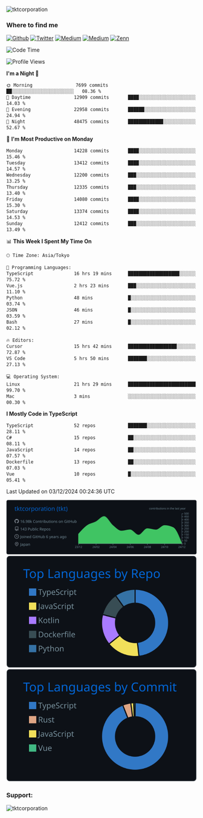 <p align="left"> <img src="https://komarev.com/ghpvc/?username=tktcorporation&label=Profile%20views&color=0e75b6&style=flat" alt="tktcorporation" /> </p>

<h3>Where to find me</h3>
<p>
<a href="https://github.com/tktcorporation" target="_blank"><img alt="Github" src="https://img.shields.io/badge/GitHub-%2312100E.svg?&style=for-the-badge&logo=Github&logoColor=white" /></a>
<a href="https://twitter.com/tktcorporation" target="_blank"><img alt="Twitter" src="https://img.shields.io/badge/twitter-%231DA1F2.svg?&style=for-the-badge&logo=twitter&logoColor=white" /></a>
<a href="https://www.linkedin.com/in/tktcorporation" target="_blank"><img alt="Medium" src="https://img.shields.io/badge/linkdin-0a66c2.svg?&style=for-the-badge&logo=linkedin&logoColor=white" /></a>
<a href="https://qiita.com/tktcorporation" target="_blank"><img alt="Medium" src="https://img.shields.io/badge/qiita-55C500.svg?&style=for-the-badge&logo=qiita&logoColor=white" /></a>
<a href="https://zenn.dev/tktcorporation" target="_blank"><img alt="Zenn" src="https://img.shields.io/badge/Zenn-3EA8FF.svg?&style=for-the-badge&logo=Zenn&logoColor=white" /></a>
</p>
  
<!--START_SECTION:waka-->
![Code Time](http://img.shields.io/badge/Code%20Time-1%2C890%20hrs%2010%20mins-blue)

![Profile Views](http://img.shields.io/badge/Profile%20Views-0-blue)

**I'm a Night 🦉** 

```text
🌞 Morning                7699 commits        ██░░░░░░░░░░░░░░░░░░░░░░░   08.36 % 
🌆 Daytime                12909 commits       ████░░░░░░░░░░░░░░░░░░░░░   14.03 % 
🌃 Evening                22958 commits       ██████░░░░░░░░░░░░░░░░░░░   24.94 % 
🌙 Night                  48475 commits       █████████████░░░░░░░░░░░░   52.67 % 
```
📅 **I'm Most Productive on Monday** 

```text
Monday                   14228 commits       ████░░░░░░░░░░░░░░░░░░░░░   15.46 % 
Tuesday                  13412 commits       ████░░░░░░░░░░░░░░░░░░░░░   14.57 % 
Wednesday                12200 commits       ███░░░░░░░░░░░░░░░░░░░░░░   13.25 % 
Thursday                 12335 commits       ███░░░░░░░░░░░░░░░░░░░░░░   13.40 % 
Friday                   14080 commits       ████░░░░░░░░░░░░░░░░░░░░░   15.30 % 
Saturday                 13374 commits       ████░░░░░░░░░░░░░░░░░░░░░   14.53 % 
Sunday                   12412 commits       ███░░░░░░░░░░░░░░░░░░░░░░   13.49 % 
```


📊 **This Week I Spent My Time On** 

```text
🕑︎ Time Zone: Asia/Tokyo

💬 Programming Languages: 
TypeScript               16 hrs 19 mins      ███████████████████░░░░░░   75.72 % 
Vue.js                   2 hrs 23 mins       ███░░░░░░░░░░░░░░░░░░░░░░   11.10 % 
Python                   48 mins             █░░░░░░░░░░░░░░░░░░░░░░░░   03.74 % 
JSON                     46 mins             █░░░░░░░░░░░░░░░░░░░░░░░░   03.59 % 
Bash                     27 mins             █░░░░░░░░░░░░░░░░░░░░░░░░   02.12 % 

🔥 Editors: 
Cursor                   15 hrs 42 mins      ██████████████████░░░░░░░   72.87 % 
VS Code                  5 hrs 50 mins       ███████░░░░░░░░░░░░░░░░░░   27.13 % 

💻 Operating System: 
Linux                    21 hrs 29 mins      █████████████████████████   99.70 % 
Mac                      3 mins              ░░░░░░░░░░░░░░░░░░░░░░░░░   00.30 % 
```

**I Mostly Code in TypeScript** 

```text
TypeScript               52 repos            ███████░░░░░░░░░░░░░░░░░░   28.11 % 
C#                       15 repos            ██░░░░░░░░░░░░░░░░░░░░░░░   08.11 % 
JavaScript               14 repos            ██░░░░░░░░░░░░░░░░░░░░░░░   07.57 % 
Dockerfile               13 repos            ██░░░░░░░░░░░░░░░░░░░░░░░   07.03 % 
Vue                      10 repos            █░░░░░░░░░░░░░░░░░░░░░░░░   05.41 % 
```




 Last Updated on 03/12/2024 00:24:36 UTC
<!--END_SECTION:waka-->

[![](https://raw.githubusercontent.com/tktcorporation/tktcorporation/master/profile-summary-card-output/github_dark/0-profile-details.svg)](https://github.com/vn7n24fzkq/github-profile-summary-cards)
[![](https://raw.githubusercontent.com/tktcorporation/tktcorporation/master/profile-summary-card-output/github_dark/1-repos-per-language.svg)](https://github.com/vn7n24fzkq/github-profile-summary-cards) [![](https://raw.githubusercontent.com/tktcorporation/tktcorporation/master/profile-summary-card-output/github_dark/2-most-commit-language.svg)](https://github.com/vn7n24fzkq/github-profile-summary-cards)

<h3 align="left">Support:</h3>
<p><a href="https://www.buymeacoffee.com/tktcorporation"> <img align="left" src="https://cdn.buymeacoffee.com/buttons/v2/default-yellow.png" height="50" width="210" alt="tktcorporation" /></a></p><br><br>
